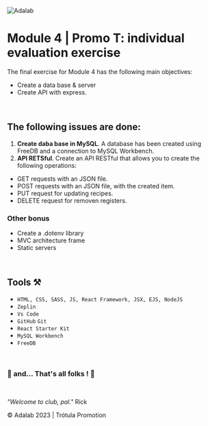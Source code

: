 ![Adalab](https://beta.adalab.es/resources/images/adalab-logo-155x61-bg-white.png)

# Module 4 | Promo T: individual evaluation exercise

The final exercise for Module 4 has the following main objectives:
- Create a data base & server 
- Create API with express.


&nbsp;

## The following issues are done:

1. **Create daba base in MySQL**. A database has been created using FreeDB and a connection to MySQL Workbench. 
2. **API RETSful**. Create an API RESTful that allows you to create the following operations:
  - GET requests with an JSON file.
  - POST requests with an JSON file, with the created item.
  - PUT request for updating recipes.
  - DELETE request for removen registers.
### **Other bonus**
- Create a .dotenv library
- MVC architecture frame
- Static servers
  

&nbsp;
## Tools ⚒️

- `HTML, CSS, SASS, JS, React Framework, JSX, EJS, NodeJS`
- `Zeplin`
- `Vs Code`
- `GitHub` `Git`
- `React Starter Kit`
- `MySQL Workbench`
- `FreeDB`


&nbsp;

   ### 💫 and... That's all folks ! 💫


&nbsp;

*"Welcome to club, pal."* Rick

© Adalab 2023 | Trótula Promotion



